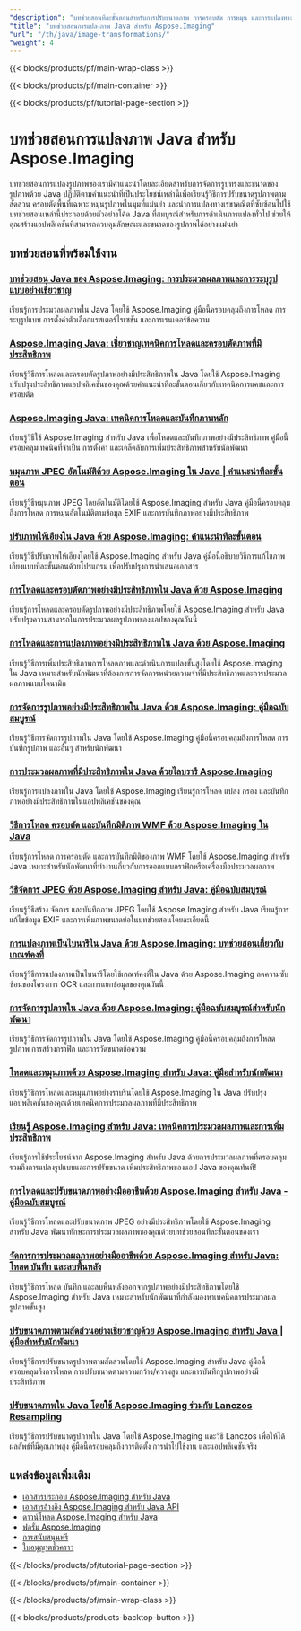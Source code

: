 ```yaml
---
"description": "บทช่วยสอนทีละขั้นตอนสำหรับการปรับขนาดภาพ การครอบตัด การหมุน และการแปลงทางเรขาคณิตโดยใช้ Aspose.Imaging สำหรับ Java"
"title": "บทช่วยสอนการแปลงภาพ Java สำหรับ Aspose.Imaging"
"url": "/th/java/image-transformations/"
"weight": 4
---
```


{{< blocks/products/pf/main-wrap-class >}}

{{< blocks/products/pf/main-container >}}

{{< blocks/products/pf/tutorial-page-section >}}
# บทช่วยสอนการแปลงภาพ Java สำหรับ Aspose.Imaging

บทช่วยสอนการแปลงรูปภาพของเรามีคำแนะนำโดยละเอียดสำหรับการจัดการรูปทรงและขนาดของรูปภาพด้วย Java ปฏิบัติตามคำแนะนำที่เป็นประโยชน์เหล่านี้เพื่อเรียนรู้วิธีการปรับขนาดรูปภาพตามสัดส่วน ครอบตัดพื้นที่เฉพาะ หมุนรูปภาพในมุมที่แม่นยำ และนำการแปลงทางเรขาคณิตที่ซับซ้อนไปใช้ บทช่วยสอนเหล่านี้ประกอบด้วยตัวอย่างโค้ด Java ที่สมบูรณ์สำหรับการดำเนินการแปลงทั่วไป ช่วยให้คุณสร้างแอปพลิเคชันที่สามารถควบคุมลักษณะและขนาดของรูปภาพได้อย่างแม่นยำ

## บทช่วยสอนที่พร้อมใช้งาน

### [บทช่วยสอน Java ของ Aspose.Imaging: การประมวลผลภาพและการระบุรูปแบบอย่างเชี่ยวชาญ](./mastering-aspose-imaging-java-image-processing/)
เรียนรู้การประมวลผลภาพใน Java โดยใช้ Aspose.Imaging คู่มือนี้ครอบคลุมถึงการโหลด การระบุรูปแบบ การตั้งค่าตัวเลือกแรสเตอร์ไรเซชัน และการเรนเดอร์ข้อความ

### [Aspose.Imaging Java: เชี่ยวชาญเทคนิคการโหลดและครอบตัดภาพที่มีประสิทธิภาพ](./aspose-imaging-java-efficient-image-load-crop/)
เรียนรู้วิธีการโหลดและครอบตัดรูปภาพอย่างมีประสิทธิภาพใน Java โดยใช้ Aspose.Imaging ปรับปรุงประสิทธิภาพแอปพลิเคชันของคุณด้วยคำแนะนำทีละขั้นตอนเกี่ยวกับเทคนิคการแคชและการครอบตัด

### [Aspose.Imaging Java: เทคนิคการโหลดและบันทึกภาพหลัก](./aspose-imaging-java-image-processing/)
เรียนรู้วิธีใช้ Aspose.Imaging สำหรับ Java เพื่อโหลดและบันทึกภาพอย่างมีประสิทธิภาพ คู่มือนี้ครอบคลุมเทคนิคที่จำเป็น การตั้งค่า และเคล็ดลับการเพิ่มประสิทธิภาพสำหรับนักพัฒนา

### [หมุนภาพ JPEG อัตโนมัติด้วย Aspose.Imaging ใน Java | คำแนะนำทีละขั้นตอน](./auto-rotate-jpeg-images-aspose-imaging-java/)
เรียนรู้วิธีหมุนภาพ JPEG โดยอัตโนมัติโดยใช้ Aspose.Imaging สำหรับ Java คู่มือนี้ครอบคลุมถึงการโหลด การหมุนอัตโนมัติตามข้อมูล EXIF และการบันทึกภาพอย่างมีประสิทธิภาพ

### [ปรับภาพให้เอียงใน Java ด้วย Aspose.Imaging: คำแนะนำทีละขั้นตอน](./deskew-images-aspose-imaging-java/)
เรียนรู้วิธีปรับภาพให้เอียงโดยใช้ Aspose.Imaging สำหรับ Java คู่มือนี้อธิบายวิธีการแก้ไขภาพเอียงแบบทีละขั้นตอนด้วยโปรแกรม เพื่อปรับปรุงการนำเสนอเอกสาร

### [การโหลดและครอบตัดภาพอย่างมีประสิทธิภาพใน Java ด้วย Aspose.Imaging](./aspose-imaging-java-load-crop-images/)
เรียนรู้การโหลดและครอบตัดรูปภาพอย่างมีประสิทธิภาพโดยใช้ Aspose.Imaging สำหรับ Java ปรับปรุงความสามารถในการประมวลผลรูปภาพของแอปของคุณวันนี้

### [การโหลดและการแปลงภาพอย่างมีประสิทธิภาพใน Java ด้วย Aspose.Imaging](./aspose-imaging-java-image-loading-transformation/)
เรียนรู้วิธีการเพิ่มประสิทธิภาพการโหลดภาพและดำเนินการแปลงขั้นสูงโดยใช้ Aspose.Imaging ใน Java เหมาะสำหรับนักพัฒนาที่ต้องการการจัดการหน่วยความจำที่มีประสิทธิภาพและการประมวลผลภาพแบบไดนามิก

### [การจัดการรูปภาพอย่างมีประสิทธิภาพใน Java ด้วย Aspose.Imaging: คู่มือฉบับสมบูรณ์](./java-image-manipulation-aspose-imaging-tutorial/)
เรียนรู้วิธีการจัดการรูปภาพใน Java โดยใช้ Aspose.Imaging คู่มือนี้ครอบคลุมถึงการโหลด การบันทึกรูปภาพ และอื่นๆ สำหรับนักพัฒนา

### [การประมวลผลภาพที่มีประสิทธิภาพใน Java ด้วยไลบรารี Aspose.Imaging](./aspose-imaging-java-image-processing-guide/)
เรียนรู้การแปลงภาพใน Java โดยใช้ Aspose.Imaging เรียนรู้การโหลด แปลง กรอง และบันทึกภาพอย่างมีประสิทธิภาพในแอปพลิเคชันของคุณ

### [วิธีการโหลด ครอบตัด และบันทึกมิติภาพ WMF ด้วย Aspose.Imaging ใน Java](./load-crop-log-wmf-image-dimensions-aspose-imaging-java/)
เรียนรู้การโหลด การครอบตัด และการบันทึกมิติของภาพ WMF โดยใช้ Aspose.Imaging สำหรับ Java เหมาะสำหรับนักพัฒนาที่ทำงานเกี่ยวกับการออกแบบกราฟิกหรือเครื่องมือประมวลผลภาพ

### [วิธีจัดการ JPEG ด้วย Aspose.Imaging สำหรับ Java: คู่มือฉบับสมบูรณ์](./master-jpeg-manipulation-aspose-imaging-java/)
เรียนรู้วิธีสร้าง จัดการ และบันทึกภาพ JPEG โดยใช้ Aspose.Imaging สำหรับ Java เรียนรู้การแก้ไขข้อมูล EXIF และการเพิ่มภาพขนาดย่อในบทช่วยสอนโดยละเอียดนี้

### [การแปลงภาพเป็นไบนารีใน Java ด้วย Aspose.Imaging: บทช่วยสอนเกี่ยวกับเกณฑ์คงที่](./master-image-binarization-java-aspose-imaging/)
เรียนรู้วิธีการแปลงภาพเป็นไบนารีโดยใช้เกณฑ์คงที่ใน Java ด้วย Aspose.Imaging ลดความซับซ้อนของโครงการ OCR และการแยกข้อมูลของคุณวันนี้

### [การจัดการรูปภาพใน Java ด้วย Aspose.Imaging: คู่มือฉบับสมบูรณ์สำหรับนักพัฒนา](./master-java-image-manipulation-aspose-imaging-guide/)
เรียนรู้วิธีการจัดการรูปภาพใน Java โดยใช้ Aspose.Imaging คู่มือนี้ครอบคลุมถึงการโหลดรูปภาพ การสร้างกราฟิก และการวัดขนาดข้อความ

### [โหลดและหมุนภาพด้วย Aspose.Imaging สำหรับ Java: คู่มือสำหรับนักพัฒนา](./load-rotate-images-aspose-imaging-java/)
เรียนรู้วิธีการโหลดและหมุนภาพอย่างราบรื่นโดยใช้ Aspose.Imaging ใน Java ปรับปรุงแอปพลิเคชันของคุณด้วยเทคนิคการประมวลผลภาพที่มีประสิทธิภาพ

### [เรียนรู้ Aspose.Imaging สำหรับ Java: เทคนิคการประมวลผลภาพและการเพิ่มประสิทธิภาพ](./mastering-image-processing-aspose-imaging-java/)
เรียนรู้การใช้ประโยชน์จาก Aspose.Imaging สำหรับ Java ด้วยการประมวลผลภาพที่ครอบคลุม รวมถึงการแปลงรูปแบบและการปรับขนาด เพิ่มประสิทธิภาพของแอป Java ของคุณทันที!

### [การโหลดและปรับขนาดภาพอย่างมืออาชีพด้วย Aspose.Imaging สำหรับ Java - คู่มือฉบับสมบูรณ์](./implement-image-loading-resizing-aspose-imaging-java/)
เรียนรู้วิธีการโหลดและปรับขนาดภาพ JPEG อย่างมีประสิทธิภาพโดยใช้ Aspose.Imaging สำหรับ Java พัฒนาทักษะการประมวลผลภาพของคุณด้วยบทช่วยสอนทีละขั้นตอนของเรา

### [จัดการการประมวลผลภาพอย่างมืออาชีพด้วย Aspose.Imaging สำหรับ Java: โหลด บันทึก และลบพื้นหลัง](./aspose-imaging-java-master-image-processing/)
เรียนรู้วิธีการโหลด บันทึก และลบพื้นหลังออกจากรูปภาพอย่างมีประสิทธิภาพโดยใช้ Aspose.Imaging สำหรับ Java เหมาะสำหรับนักพัฒนาที่กำลังมองหาเทคนิคการประมวลผลรูปภาพขั้นสูง

### [ปรับขนาดภาพตามสัดส่วนอย่างเชี่ยวชาญด้วย Aspose.Imaging สำหรับ Java | คู่มือสำหรับนักพัฒนา](./proportional-image-resizing-aspose-imaging-java/)
เรียนรู้วิธีการปรับขนาดรูปภาพตามสัดส่วนโดยใช้ Aspose.Imaging สำหรับ Java คู่มือนี้ครอบคลุมถึงการโหลด การปรับขนาดตามความกว้าง/ความสูง และการบันทึกรูปภาพอย่างมีประสิทธิภาพ

### [ปรับขนาดภาพใน Java โดยใช้ Aspose.Imaging ร่วมกับ Lanczos Resampling](./resize-images-java-aspose-imaging-lanczos/)
เรียนรู้วิธีการปรับขนาดรูปภาพใน Java โดยใช้ Aspose.Imaging และวิธี Lanczos เพื่อให้ได้ผลลัพธ์ที่มีคุณภาพสูง คู่มือนี้ครอบคลุมถึงการติดตั้ง การนำไปใช้งาน และแอปพลิเคชันจริง

## แหล่งข้อมูลเพิ่มเติม

- [เอกสารประกอบ Aspose.Imaging สำหรับ Java](https://docs.aspose.com/imaging/java/)
- [เอกสารอ้างอิง Aspose.Imaging สำหรับ Java API](https://reference.aspose.com/imaging/java/)
- [ดาวน์โหลด Aspose.Imaging สำหรับ Java](https://releases.aspose.com/imaging/java/)
- [ฟอรั่ม Aspose.Imaging](https://forum.aspose.com/c/imaging)
- [การสนับสนุนฟรี](https://forum.aspose.com/)
- [ใบอนุญาตชั่วคราว](https://purchase.aspose.com/temporary-license/)

{{< /blocks/products/pf/tutorial-page-section >}}

{{< /blocks/products/pf/main-container >}}

{{< /blocks/products/pf/main-wrap-class >}}

{{< blocks/products/products-backtop-button >}}